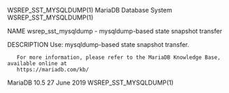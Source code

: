 WSREP_SST_MYSQLDUMP(1)                 MariaDB Database System                 WSREP_SST_MYSQLDUMP(1)

NAME
       wsrep_sst_mysqldump - mysqldump-based state snapshot transfer

DESCRIPTION
       Use: mysqldump-based state snapshot transfer.

       For more information, please refer to the MariaDB Knowledge Base, available online at
       https://mariadb.com/kb/

MariaDB 10.5                                 27 June 2019                      WSREP_SST_MYSQLDUMP(1)
